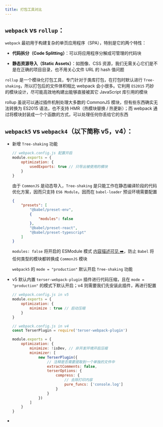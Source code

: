 ```yaml
---
title: 打包工具对比
---
```


## `webpack` vs `rollup`：

`webpack` 最初用于构建复杂的单页应用程序（SPA），特别是它的两个特性：

- **代码拆分（Code Splitting）**：可以将应用程序分解成可管理的代码块

- **静态资源导入（Static Assets）**：如图像、CSS 资源，我们无需关心它们是不是在正确的项目目录，也不用关心文件 URL 的 hash 值问题

`rollup` 是一个模块化打包工具，专门针对于类库打包，在打包时默认进行 `Tree-shaking`，所以打包后的文件体积相比 webpack 会小很多。它利用 `ES2015` 巧妙的模块设计，尽可能高效地构建出能够直接被其它 JavaScript 库引用的模块

rollup 虽说可以通过插件机制处理大多数的 CommonJS 模块，但有些东西确实无法转换为 ES2015 语法，也不支持 HMR（热模块替换 / 热更新）；而 webpack 通过将模块封装成一个个函数的方式，可以处理任何你丢给它的东西

## `webpack5` vs `webpack4`（以下简称 v5，v4）：

- 新增 `Tree-shaking` 功能

    ```js
    // webpack.config.js 配置开启
    module.exports = {
        optimization: {
            usedExports: true // 只导出被使用的模块
        }
    }
    ```

    由于 `CommonJS` 是动态导入，`Tree-shaking` 是只能工作在静态编译阶段的代码优化方案，因而只支持 `ES6 Module`，因而在 `babel-loader` 预设环境需要配置

    ```json
    {
        "presets": [
            "@babel/preset-env",
            {
                "modules": false
            },
            "@babel/preset-react",
            "@babel/preset-typescript"
        ]
    }
    ```

    `modules: false` 将开启的 ESModule 模式 [内容描述可见 ➡️](https://github.com/babel/babel-loader/issues/521)，防止 `Babel` 将任何类型的模块都转换成 `CommonJS` 模块

    `webpack5` 的 `mode = "production"` 默认开启 `Tree-shaking` 功能

- v5 默认内置 `terser-webpack-plugin` 插件进行代码压缩，且在 `mode = "production"` 的模式下默认开启；v4 则需要我们先安装此插件，再进行配置

    ```js
    // webpack.config.js in v5
    module.exports = {
        optimization: {
            minimize : true // 启动压缩
        }
    }

    // webpack.config.js in v4
    const TerserPlugin = require('terser-webpack-plugin')

    module.exports = { 
        optimization: {
            minimize: !isDev, // 非开发环境开启压缩
            minimizer: [
                new TerserPlugin({
                    // 注释是否需要提取到一个单独的文件中
                    extractComments: false,
                    terserOptions: { 
                        compress: {
                            // 去除打印内容
                            pure_funcs: ['console.log'] 
                        }
                    }
                })
            ]
        }
    }
    ```

- 